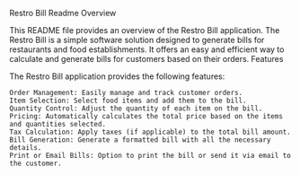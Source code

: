 
Restro Bill Readme
Overview

This README file provides an overview of the Restro Bill application. The Restro Bill is a simple software solution designed to generate bills for restaurants and food establishments. It offers an easy and efficient way to calculate and generate bills for customers based on their orders.
Features

The Restro Bill application provides the following features:

    Order Management: Easily manage and track customer orders.
    Item Selection: Select food items and add them to the bill.
    Quantity Control: Adjust the quantity of each item on the bill.
    Pricing: Automatically calculates the total price based on the items and quantities selected.
    Tax Calculation: Apply taxes (if applicable) to the total bill amount.
    Bill Generation: Generate a formatted bill with all the necessary details.
    Print or Email Bills: Option to print the bill or send it via email to the customer.